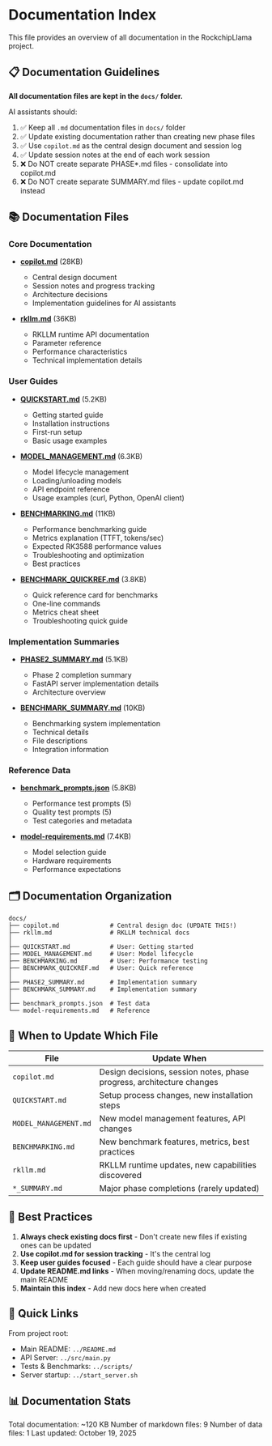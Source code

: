 # Documentation Index

This file provides an overview of all documentation in the RockchipLlama project.

## 📋 Documentation Guidelines

**All documentation files are kept in the `docs/` folder.**

AI assistants should:
1. ✅ Keep all `.md` documentation files in `docs/` folder
2. ✅ Update existing documentation rather than creating new phase files
3. ✅ Use `copilot.md` as the central design document and session log
4. ✅ Update session notes at the end of each work session
5. ❌ Do NOT create separate PHASE*.md files - consolidate into copilot.md
6. ❌ Do NOT create separate SUMMARY.md files - update copilot.md instead

## 📚 Documentation Files

### Core Documentation

- **[copilot.md](./copilot.md)** (28KB)
  - Central design document
  - Session notes and progress tracking
  - Architecture decisions
  - Implementation guidelines for AI assistants

- **[rkllm.md](./rkllm.md)** (36KB)
  - RKLLM runtime API documentation
  - Parameter reference
  - Performance characteristics
  - Technical implementation details

### User Guides

- **[QUICKSTART.md](./QUICKSTART.md)** (5.2KB)
  - Getting started guide
  - Installation instructions
  - First-run setup
  - Basic usage examples

- **[MODEL_MANAGEMENT.md](./MODEL_MANAGEMENT.md)** (6.3KB)
  - Model lifecycle management
  - Loading/unloading models
  - API endpoint reference
  - Usage examples (curl, Python, OpenAI client)

- **[BENCHMARKING.md](./BENCHMARKING.md)** (11KB)
  - Performance benchmarking guide
  - Metrics explanation (TTFT, tokens/sec)
  - Expected RK3588 performance values
  - Troubleshooting and optimization
  - Best practices

- **[BENCHMARK_QUICKREF.md](./BENCHMARK_QUICKREF.md)** (3.8KB)
  - Quick reference card for benchmarks
  - One-line commands
  - Metrics cheat sheet
  - Troubleshooting quick guide

### Implementation Summaries

- **[PHASE2_SUMMARY.md](./PHASE2_SUMMARY.md)** (5.1KB)
  - Phase 2 completion summary
  - FastAPI server implementation details
  - Architecture overview

- **[BENCHMARK_SUMMARY.md](./BENCHMARK_SUMMARY.md)** (10KB)
  - Benchmarking system implementation
  - Technical details
  - File descriptions
  - Integration information

### Reference Data

- **[benchmark_prompts.json](./benchmark_prompts.json)** (5.8KB)
  - Performance test prompts (5)
  - Quality test prompts (5)
  - Test categories and metadata

- **[model-requirements.md](./model-requirements.md)** (7.4KB)
  - Model selection guide
  - Hardware requirements
  - Performance expectations

## 🗂️ Documentation Organization

```
docs/
├── copilot.md              # Central design doc (UPDATE THIS!)
├── rkllm.md                # RKLLM technical docs
│
├── QUICKSTART.md           # User: Getting started
├── MODEL_MANAGEMENT.md     # User: Model lifecycle
├── BENCHMARKING.md         # User: Performance testing
├── BENCHMARK_QUICKREF.md   # User: Quick reference
│
├── PHASE2_SUMMARY.md       # Implementation summary
├── BENCHMARK_SUMMARY.md    # Implementation summary
│
├── benchmark_prompts.json  # Test data
└── model-requirements.md   # Reference
```

## 🔄 When to Update Which File

| File | Update When |
|------|-------------|
| `copilot.md` | Design decisions, session notes, phase progress, architecture changes |
| `QUICKSTART.md` | Setup process changes, new installation steps |
| `MODEL_MANAGEMENT.md` | New model management features, API changes |
| `BENCHMARKING.md` | New benchmark features, metrics, best practices |
| `rkllm.md` | RKLLM runtime updates, new capabilities discovered |
| `*_SUMMARY.md` | Major phase completions (rarely updated) |

## 📝 Best Practices

1. **Always check existing docs first** - Don't create new files if existing ones can be updated
2. **Use copilot.md for session tracking** - It's the central log
3. **Keep user guides focused** - Each guide should have a clear purpose
4. **Update README.md links** - When moving/renaming docs, update the main README
5. **Maintain this index** - Add new docs here when created

## 🔗 Quick Links

From project root:
- Main README: `../README.md`
- API Server: `../src/main.py`
- Tests & Benchmarks: `../scripts/`
- Server startup: `../start_server.sh`

## 📊 Documentation Stats

Total documentation: ~120 KB
Number of markdown files: 9
Number of data files: 1
Last updated: October 19, 2025
